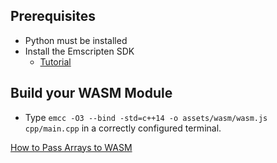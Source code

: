 ## Prerequisites

- Python must be installed
- Install the Emscripten SDK 
    - [Tutorial](https://emscripten.org/docs/getting_started/downloads.html#installation-instructions)
    
## Build your WASM Module
    
- Type `emcc -O3 --bind -std=c++14 -o assets/wasm/wasm.js cpp/main.cpp` in a correctly configured terminal.

[How to Pass Arrays to WASM]([Tutorial](https://emscripten.org/docs/getting_started/downloads.html#installation-instructions))